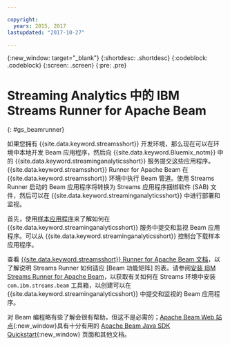 ```yaml
---

copyright:
  years: 2015, 2017
lastupdated: "2017-10-27"

---
```


<!-- Attribute definitions -->
{:new_window: target="_blank"}
{:shortdesc: .shortdesc}
{:codeblock: .codeblock}
{:screen: .screen}
{:pre: .pre}

# Streaming Analytics 中的 IBM Streams Runner for Apache Beam
{: #gs_beamrunner}

如果您拥有 {{site.data.keyword.streamsshort}} 开发环境，那么现在可以在环境中本地开发 Beam 应用程序，然后向 {{site.data.keyword.Bluemix_notm}} 中的 {{site.data.keyword.streaminganalyticsshort}} 服务提交这些应用程序。{{site.data.keyword.streamsshort}} Runner for Apache Beam 在 {{site.data.keyword.streamsshort}} 环境中执行 Beam 管道。使用 Streams Runner 启动的 Beam 应用程序将转换为 Streams 应用程序捆绑软件 (SAB) 文件，然后可以在 {{site.data.keyword.streaminganalyticsshort}} 中进行部署和监视。


首先，使用[样本应用程序](/docs/services/StreamingAnalytics/c_starterapps.html)来了解如何在 {{site.data.keyword.streaminganalyticsshort}} 服务中提交和监视 Beam 应用程序。可以从 {{site.data.keyword.streaminganalyticsshort}} 控制台下载样本应用程序。

查看 [{{site.data.keyword.streamsshort}} Runner for Apache Beam 文档](https://ibmstreams.github.io/streamsx.documentation/docs/beamrunner/beamrunner-1-intro/)，以了解说明 Streams Runner 如何适应 [Beam 功能矩阵] 的表。请参阅[安装 IBM Streams Runner for Apache Beam](http://bit.ly/2zFDpPr)，以获取有关如何在 Streams 环境中安装 `com.ibm.streams.beam` 工具箱，以创建可以在 {{site.data.keyword.streaminganalyticsshort}} 中提交和监视的 Beam 应用程序。

对 Beam 编程略有些了解会很有帮助，但这不是必需的；[Apache Beam Web 站点](https://beam.apache.org/documentation/){:new_window}具有十分有用的 [Apache Beam Java SDK Quickstart](https://beam.apache.org/get-started/quickstart-java/){:new_window} 页面和其他文档。
